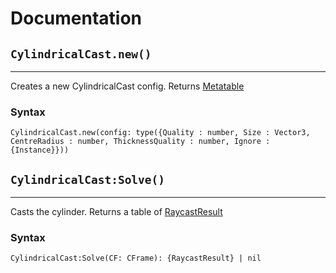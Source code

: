 # Documentation
[rblx/RaycastResult]: https://developer.roblox.com/en-us/api-reference/datatype/RaycastResult
[rblx/Metatable]: https://developer.roblox.com/en-us/articles/Metatables

## `CylindricalCast.new()`

---

Creates a new CylindricalCast config. Returns [Metatable][rblx/Metatable]
### Syntax

`CylindricalCast.new(config: type({Quality : number, Size : Vector3, CentreRadius : number, ThicknessQuality : number, Ignore : {Instance}}))`

## `CylindricalCast:Solve()`

---

Casts the cylinder. Returns a table of [RaycastResult][rblx/RaycastResult]
### Syntax

`CylindricalCast:Solve(CF: CFrame): {RaycastResult} | nil`
